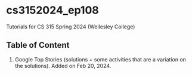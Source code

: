 # cs3152024_ep108
Tutorials for CS 315 Spring 2024 (Wellesley College)

## Table of Content

1. Google Top Stories (solutions + some activities that are a variation on the solutions). Added on Feb 20, 2024.
